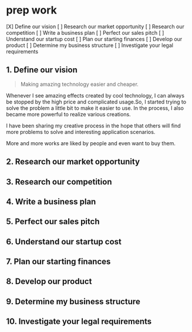 # prep work

  [X] Define our vision
  [ ] Research our market opportunity
  [ ] Research our competition
  [ ] Write a business plan
  [ ] Perfect our sales pitch
  [ ] Understand our startup cost
  [ ] Plan our starting finances
  [ ] Develop our product
  [ ] Determine my business structure
  [ ] Investigate your legal requirements

## 1. Define our vision

> Making amazing technology easier and cheaper.

Whenever I see amazing effects created by cool technology, I can always be stopped by the high price and complicated usage.So, I started trying to solve the problem a little bit to make it easier to use. In the process, I also became more powerful to realize various creations.

I have been sharing my creative process in the hope that others will find more problems to solve and interesting application scenarios.

More and more works are liked by people and even want to buy them.

## 2. Research our market opportunity



## 3. Research our competition

## 4. Write a business plan

## 5. Perfect our sales pitch

## 6. Understand our startup cost

## 7. Plan our starting finances

## 8. Develop our product

## 9. Determine my business structure

## 10. Investigate your legal requirements
